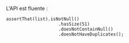 L'API est fluente :
```
assertThat(list).isNotNull()
                    .hasSize(51)
                    .doesNotContainNull()
                    .doesNotHaveDuplicates();
```
